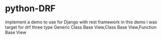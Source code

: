 # python-DRF
implement a demo to use for Django with rest framework
in this demo i was target for drf three type Generic Class Base View,Class Base View,Function Base View
